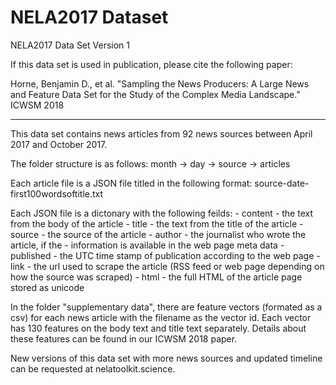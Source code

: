 # NELA2017 Dataset

NELA2017 Data Set Version 1

If this data set is used in publication, please cite the following paper:

Horne, Benjamin D., et al. "Sampling the News Producers: A Large News and Feature Data Set for the Study of the Complex Media Landscape." ICWSM 2018

--------------------------------------------------------------------------------

This data set contains news articles from 92 news sources between April 2017 and October 2017. 

The folder structure is as follows: month -> day -> source -> articles

Each article file is a JSON file titled in the following format: source-date-first100wordsoftitle.txt

Each JSON file is a dictonary with the following feilds:
	- content - the text from the body of the article
	- title - the text from the title of the article
	- source - the source of the article
	- author - the journalist who wrote the article, if the
	- information is available in the web page meta data
	- published - the UTC time stamp of publication according
	to the web page
	- link - the url used to scrape the article (RSS feed or web
	page depending on how the source was scraped)
	- html - the full HTML of the article page stored as unicode
	
In the folder "supplementary data", there are feature vectors (formated as a csv) for each news article with the filename as the vector id. Each vector has 130 features on the body text and title text separately. Details about these features can be found in our ICWSM 2018 paper.

New versions of this data set with more news sources and updated timeline can be requested at nelatoolkit.science.  
